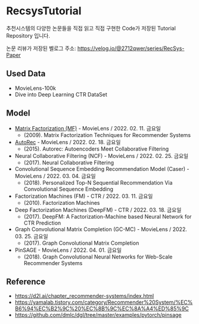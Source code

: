 # RecsysTutorial
추천시스템의 다양한 논문들을 직접 읽고 직접 구현한 Code가 저장된 Tutorial Repository 입니다.

논문 리뷰가 저장된 벨로그 주소: https://velog.io/@2712qwer/series/RecSys-Paper

## Used Data
- MovieLens-100k
- Dive into Deep Learning CTR DataSet

## Model
- [Matrix Factorization (MF)](https://github.com/SeongBeomLEE/RecsysTutorial/tree/main/MF) - MovieLens / 2022. 02. 11. 금요일
  - (2009). Matrix Factorization Techniques for Recommender Systems
- [AutoRec](https://github.com/SeongBeomLEE/RecsysTutorial/tree/main/AutoRec) - MovieLens / 2022. 02. 18. 금요일
  - (2015). Autorec: Autoencoders Meet Collaborative Filtering
- Neural Collaborative Filtering (NCF) - MovieLens / 2022. 02. 25. 금요일
  - (2017). Neural Collaborative Filtering
- Convolutional Sequence Embedding Recommendation Model (Caser) - MovieLens / 2022. 03. 04. 금요일
  - (2018). Personalized Top-N Sequential Recommendation Via Convolutional Sequence Embedding
- Factorization Machines (FM) - CTR / 2022. 03. 11. 금요일
  - (2010). Factorization Machines
- Deep Factorization Machines (DeepFM) - CTR / 2022. 03. 18. 금요일
  - (2017). DeepFM: A Factorization-Machine based Neural Network for CTR Prediction
- Graph Convolutional Matrix Completion (GC-MC) - MovieLens / 2022. 03. 25. 금요일
  - (2017). Graph Convolutional Matrix Completion
- PinSAGE - MovieLens / 2022. 04. 01. 금요일
  - (2018). Graph Convolutional Neural Networks for Web-Scale Recommender Systems

## Reference
- https://d2l.ai/chapter_recommender-systems/index.html
- https://yamalab.tistory.com/category/Recommender%20System/%EC%B6%94%EC%B2%9C%20%EC%8B%9C%EC%8A%A4%ED%85%9C
- https://github.com/dmlc/dgl/tree/master/examples/pytorch/pinsage
